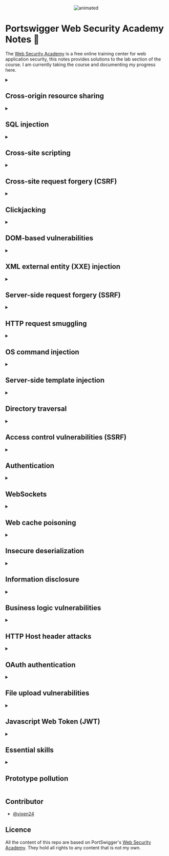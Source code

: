 <p align="center",color="white">
  <img src="https://github.com/vixen24/Portswigger_Web_Security_Academy_Series/blob/main/res/happy.gif" alt="animated" />
</p>



<h1>Portswigger Web Security Academy Notes 📖</h1>

The [Web Security Academy](https://portswigger.net/web-security) is a free online training center for web application security, this notes provides solutions to the lab section of the course. I am currently taking the course and documenting my progress here. 

<details><summary><h2>Cross-origin resource sharing</h2></summary>

- [x] CORS vulnerability with basic origin reflection

- [ ] CORS vulnerability with trusted null origin

- [ ] CORS vulnerability with trusted insecure protocols

- [ ] CORS vulnerability with internal network pivot attack

</details>

<details><summary><h2>SQL injection</h2></summary>Please, be patient. I'm Almost here 👴 </details>
<details><summary><h2>Cross-site scripting</h2></summary>Please, be patient. I'm Almost here 👴</details>
<details><summary><h2>Cross-site request forgery (CSRF)</h2></summary>Please, be patient. I'm Almost here 👴 </details>
<details><summary><h2>Clickjacking</h2></summary>Please, be patient. I'm Almost here 👴 </details>
<details><summary><h2>DOM-based vulnerabilities</h2></summary>Please, be patient. I'm Almost here 👴 </details>
<details><summary><h2>XML external entity (XXE) injection</h2></summary>Please, be patient. I'm Almost here 👴 </details>
<details><summary><h2>Server-side request forgery (SSRF)</h2></summary>Please, be patient. I'm Almost here 👴 </details>
<details><summary><h2>HTTP request smuggling</h2></summary>Please, be patient. I'm Almost here 👴 </details>
<details><summary><h2>OS command injection</h2></summary>Please, be patient. I'm Almost here 👴 </details>
<details><summary><h2>Server-side template injection</h2></summary>Please, be patient. I'm Almost here 👴 </details>
<details><summary><h2>Directory traversal</h2></summary>Please, be patient. I'm Almost here 👴 </details>
<details><summary><h2>Access control vulnerabilities (SSRF)</h2></summary>Please, be patient. I'm Almost here 👴 </details>
<details><summary><h2>Authentication</h2></summary>Please, be patient. I'm Almost here 👴 </details>
<details><summary><h2>WebSockets</h2></summary>Please, be patient. I'm Almost here 👴 </details>
<details><summary><h2>Web cache poisoning</h2></summary>Please, be patient. I'm Almost here 👴 </details>
<details><summary><h2>Insecure deserialization</h2></summary>Please, be patient. I'm Almost here 👴 </details>
<details><summary><h2>Information disclosure</h2></summary>Please, be patient. I'm Almost here 👴 </details>
<details><summary><h2>Business logic vulnerabilities</h2></summary>Please, be patient. I'm Almost here 👴 </details>
<details><summary><h2>HTTP Host header attacks</h2></summary>Please, be patient. I'm Almost here 👴 </details>
<details><summary><h2>OAuth authentication</h2></summary>Please, be patient. I'm Almost here 👴 </details>
<details><summary><h2>File upload vulnerabilities</h2></summary>Please, be patient. I'm Almost here 👴 </details>
<details><summary><h2>Javascript Web Token (JWT)</h2></summary>Please, be patient. I'm Almost here 👴 </details>
<details><summary><h2>Essential skills</h2></summary>Please, be patient. I'm Almost here 👴 </details>
<details><summary><h2>Prototype pollution</h2></summary>Please, be patient. I'm Almost here 👴 </details>

## Contributor
- [@vixen24](https://github.com/vixen24/)

## Licence
All the content of this repo are based on PortSwigger's [Web Security Academy](https://portswigger.net/web-security). They hold all rights to any content that is not my own.
